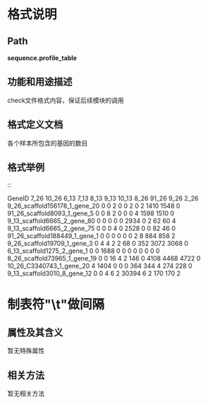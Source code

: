 格式说明
==========================

Path
-----------

**sequence.profile_table**

功能和用途描述
-----------------------------------

check文件格式内容，保证后续模块的调用

格式定义文档
-----------------------------------

各个样本所包含的基因的数目

格式举例
-----------------------------------

::

GeneID	7_26	10_26	6_13	7_13	8_13	9_13	10_13	8_26	91_26	9_26	2_26
9_26_scaffold156178_1_gene_20	0	0	2	0	0	2	0	2	1410	1548	0
91_26_scaffold8093_1_gene_5	0	0	8	2	0	0	0	4	1598	1510	0
9_13_scaffold6665_2_gene_80	0	0	0	0	0	2934	0	2	62	60	4
9_13_scaffold6665_2_gene_75	0	0	0	4	0	2528	0	0	82	46	0
91_26_scaffold188449_1_gene_1	0	0	0	0	0	0	2	8	884	858	2
9_26_scaffold19709_1_gene_3	0	4	4	2	2	68	0	352	3072	3068	0
6_13_scaffold1275_2_gene_1	0	0	1688	0	0	0	0	0	0	0	0
8_26_scaffold73965_1_gene_19	0	0	16	4	2	146	0	4108	4468	4722	0
10_26_C3340743_1_gene_20	4	1404	0	0	0	364	344	4	274	228	0
9_13_scaffold3010_8_gene_12	0	0	4	6	2	30394	6	2	170	170	2

# 制表符"\t"做间隔

属性及其含义
-----------------------------------

暂无特殊属性

相关方法
-----------------------------------

暂无相关方法
